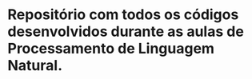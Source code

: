 # Repositório com todos os códigos desenvolvidos durante as aulas de Processamento de Linguagem Natural.

